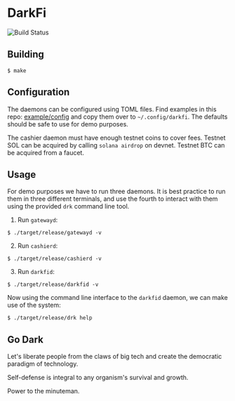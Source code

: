 # DarkFi

![Build Status](https://github.com/darkrenaissance/darkfi/actions/workflows/rust-build.yml/badge.svg)

## Building

```
$ make
```

## Configuration

The daemons can be configured using TOML files. Find examples in
this repo: [example/config](example/config) and copy them over to
`~/.config/darkfi`. The defaults should be safe to use for demo
purposes.

The cashier daemon must have enough testnet coins to cover fees.
Testnet SOL can be acquired by calling `solana airdrop` on devnet.
Testnet BTC can be acquired from a faucet.

## Usage

For demo purposes we have to run three daemons. It is best practice to
run them in three different terminals, and use the fourth to interact
with them using the provided `drk` command line tool.

1. Run `gatewayd`:

```
$ ./target/release/gatewayd -v
```

2. Run `cashierd`:

```
$ ./target/release/cashierd -v
```

3. Run `darkfid`:

```
$ ./target/release/darkfid -v
```

Now using the command line interface to the `darkfid` daemon, we can
make use of the system:

```
$ ./target/release/drk help
```

## Go Dark

Let's liberate people from the claws of big tech and create the
democratic paradigm of technology.

Self-defense is integral to any organism's survival and growth.

Power to the minuteman.
